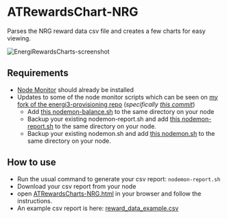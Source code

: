 # ATRewardsChart-NRG
Parses the NRG reward data csv file and creates a few charts for easy viewing.

![EnergiRewardsCharts-screenshot](https://github.com/amostodman/ATRewardsCharts-NRG/blob/main/EnergiRewardsCharts-screenshot.png)

## Requirements
- [Node Monitor](https://docs.energi.software/en/advanced/nodemon) should already be installed
- Updates to some of the node monitor scripts which can be seen on [my fork of the energi3-provisioning repo](https://github.com/amostodman/energi3-provisioning) (_specifically [this commit](https://github.com/amostodman/energi3-provisioning/commit/427b63dbe4dce20d8deea84e773c68b2e34877e6?branch=427b63dbe4dce20d8deea84e773c68b2e34877e6&diff=unified#diff-f59485292b4905a54edff162aefe7ecad6a009c7b59106f3bc03bd24dce7cb58)_)
  - Add [this nodemon-balance.sh](https://github.com/amostodman/energi3-provisioning/blob/427b63dbe4dce20d8deea84e773c68b2e34877e6/scripts/linux/nodemon-balance.sh) to the same directory on your node
  - Backup your existing nodemon-report.sh and add [this nodemon-report.sh](https://github.com/amostodman/energi3-provisioning/blob/427b63dbe4dce20d8deea84e773c68b2e34877e6/scripts/linux/nodemon-report.sh) to the same directory on your node.
  - Backup your existing nodemon.sh and add [this nodemon.sh](https://github.com/amostodman/energi3-provisioning/blob/427b63dbe4dce20d8deea84e773c68b2e34877e6/scripts/linux/nodemon.sh) to the same directory on your node.

## How to use
- Run the usual command to generate your csv report: `nodemon-report.sh`
- Download your csv report from your node
- open [ATRewardsCharts-NRG.html](https://github.com/amostodman/ATRewardsCharts-NRG/blob/main/ATRewardsCharts-NRG.html) in your browser and follow the instructions.
- An example csv report is here: [reward_data_example.csv](https://github.com/amostodman/ATRewardsCharts-NRG/blob/main/reward_data_example.csv)
